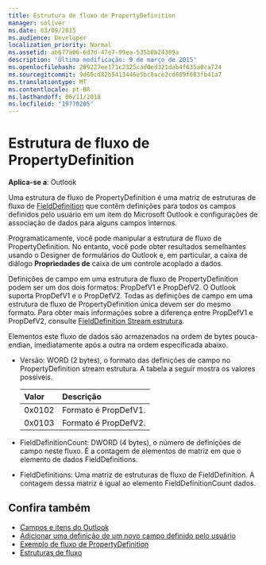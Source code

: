 ```yaml
---
title: Estrutura de fluxo de PropertyDefinition
manager: soliver
ms.date: 03/09/2015
ms.audience: Developer
localization_priority: Normal
ms.assetid: ab677a06-6d7d-47e7-99ea-535b0b24389a
description: 'Última modificação: 9 de março de 2015'
ms.openlocfilehash: 289227ee171c2325cad0ed321dab4f635a0ca724
ms.sourcegitcommit: 9d60cd82b5413446e5bc8ace2cd689f683fb41a7
ms.translationtype: MT
ms.contentlocale: pt-BR
ms.lasthandoff: 06/11/2018
ms.locfileid: "19770205"
---
```

# <a name="propertydefinition-stream-structure"></a>Estrutura de fluxo de PropertyDefinition

**Aplica-se a**: Outlook 
  
Uma estrutura de fluxo de PropertyDefinition é uma matriz de estruturas de fluxo de [FieldDefinition](fielddefinition-stream-structure.md) que contêm definições para todos os campos definidos pelo usuário em um item do Microsoft Outlook e configurações de associação de dados para alguns campos internos. 
  
Programaticamente, você pode manipular a estrutura de fluxo de PropertyDefinition. No entanto, você pode obter resultados semelhantes usando o Designer de formulários do Outlook e, em particular, a caixa de diálogo **Propriedades de** caixa de um controle acoplado a dados. 
  
Definições de campo em uma estrutura de fluxo de PropertyDefinition podem ser um dos dois formatos: PropDefV1 e PropDefV2. O Outlook suporta PropDefV1 e o PropDefV2. Todas as definições de campo em uma estrutura de fluxo de PropertyDefinition única devem ser do mesmo formato. Para obter mais informações sobre a diferença entre PropDefV1 e PropDefV2, consulte [FieldDefinition Stream estrutura](fielddefinition-stream-structure.md).
  
Elementos este fluxo de dados são armazenados na ordem de bytes pouca-endian, imediatamente após a outra na ordem especificada abaixo.
  
- Versão: WORD (2 bytes), o formato das definições de campo no PropertyDefinition stream estrutura. A tabela a seguir mostra os valores possíveis.
    
    |**Valor**|**Descrição**|
    |:-----|:-----|
    |0x0102  <br/> |Formato é PropDefV1.  <br/> |
    |0x0103  <br/> |Formato é PropDefV2.  <br/> |
   
- FieldDefinitionCount: DWORD (4 bytes), o número de definições de campo neste fluxo. É a contagem de elementos de matriz em que o elemento de dados FieldDefinitions.
    
- FieldDefinitions: Uma matriz de estruturas de fluxo de FieldDefinition. A contagem dessa matriz é igual ao elemento FieldDefinitionCount dados.
    
## <a name="see-also"></a>Confira também

- [Campos e itens do Outlook](outlook-items-and-fields.md)
- [Adicionar uma definição de um novo campo definido pelo usuário](how-to-add-a-definition-for-a-new-user-defined-field.md)
- [Exemplo de fluxo de PropertyDefinition](propertydefinition-stream-sample.md)
- [Estruturas de fluxo](stream-structures.md)

